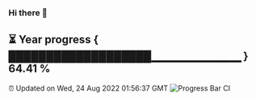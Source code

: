 ### Hi there 👋
⏳ Year progress { ███████████████████▁▁▁▁▁▁▁▁▁▁▁ } 64.41 %
---
⏰ Updated on Wed, 24 Aug 2022 01:56:37 GMT
![Progress Bar CI](https://github.com/liununu/liununu/workflows/Progress%20Bar%20CI/badge.svg)
